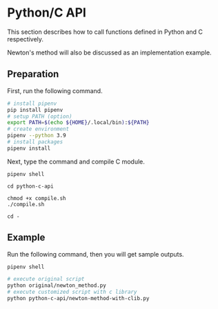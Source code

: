 # Python/C API
This section describes how to call functions defined in Python and C respectively.

Newton's method will also be discussed as an implementation example.

## Preparation
First, run the following command.


```sh
# install pipenv
pip install pipenv
# setup PATH (option)
export PATH=$(echo ${HOME}/.local/bin):${PATH}
# create environment
pipenv --python 3.9
# install packages
pipenv install
```

Next, type the command and compile C module.

```
pipenv shell

cd python-c-api

chmod +x compile.sh
./compile.sh

cd -
```

## Example
Run the following command, then you will get sample outputs.

```sh
pipenv shell

# execute original script
python original/newton_method.py
# execute customized script with c library
python python-c-api/newton-method-with-clib.py
```
